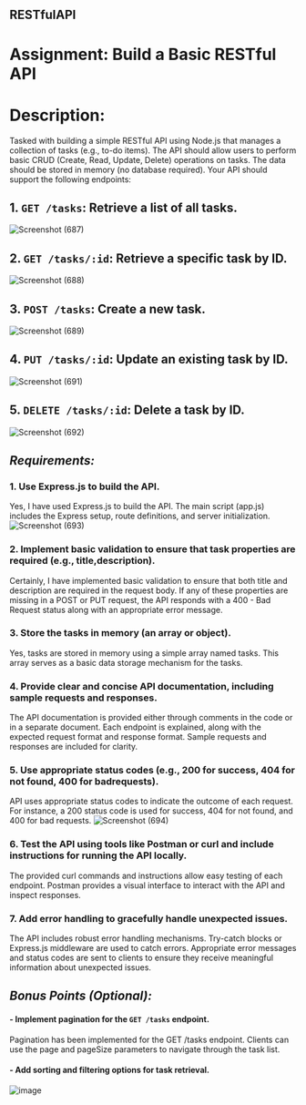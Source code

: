 ## RESTfulAPI
# Assignment: Build a Basic RESTful API
# Description:
Tasked with building a simple RESTful API using Node.js that manages a collection
of tasks (e.g., to-do items). The API should allow users to perform basic CRUD (Create,
Read, Update, Delete) operations on tasks. The data should be stored in memory (no
database required). Your API should support the following endpoints:

## 1. `GET /tasks`: Retrieve a list of all tasks.
![Screenshot (687)](https://github.com/hiteshTS/RESTfulAPI/assets/137639073/db34c35d-5f8e-4679-93ae-791d83010be7)

## 2. `GET /tasks/:id`: Retrieve a specific task by ID.
![Screenshot (688)](https://github.com/hiteshTS/RESTfulAPI/assets/137639073/81b95a98-8021-4303-9f80-3ef163804ca5)

## 3. `POST /tasks`: Create a new task.
![Screenshot (689)](https://github.com/hiteshTS/RESTfulAPI/assets/137639073/67cf8753-eae5-4e57-a5b8-77bcfb75a46f)

## 4. `PUT /tasks/:id`: Update an existing task by ID.
![Screenshot (691)](https://github.com/hiteshTS/RESTfulAPI/assets/137639073/4de023eb-855b-4398-b289-0983ed1d7d93)

## 5. `DELETE /tasks/:id`: Delete a task by ID.
![Screenshot (692)](https://github.com/hiteshTS/RESTfulAPI/assets/137639073/8911726f-c7cd-47ac-8d85-e130b3aa2057)

## *Requirements:*
### 1. Use Express.js to build the API.
   Yes, I have used Express.js to build the API. The main script (app.js) includes the Express setup, route definitions, and server initialization.
   ![Screenshot (693)](https://github.com/hiteshTS/RESTfulAPI/assets/137639073/c27e6c6b-4a1f-4019-a312-28ba5ec66543)

### 2. Implement basic validation to ensure that task properties are required (e.g., title,description).
Certainly, I have implemented basic validation to ensure that both title and description are required in the request body. If any of these properties are missing in a POST or PUT request, the API responds with a 400 - Bad Request status along with an appropriate error message.
### 3. Store the tasks in memory (an array or object).
Yes, tasks are stored in memory using a simple array named tasks. This array serves as a basic data storage mechanism for the tasks.
### 4. Provide clear and concise API documentation, including sample requests and responses.
The API documentation is provided either through comments in the code or in a separate document. Each endpoint is explained, along with the expected request format and response format. Sample requests and responses are included for clarity.
### 5. Use appropriate status codes (e.g., 200 for success, 404 for not found, 400 for badrequests).
API uses appropriate status codes to indicate the outcome of each request. For instance, a 200 status code is used for success, 404 for not found, and 400 for bad requests.
![Screenshot (694)](https://github.com/hiteshTS/RESTfulAPI/assets/137639073/324825c6-0bc2-4f67-9cea-c0aa2ddc97b9)

### 6. Test the API using tools like Postman or curl and include instructions for running the API locally.
The provided curl commands and instructions allow easy testing of each endpoint. Postman provides a visual interface to interact with the API and inspect responses.
### 7. Add error handling to gracefully handle unexpected issues.
The API includes robust error handling mechanisms. Try-catch blocks or Express.js middleware are used to catch errors. Appropriate error messages and status codes are sent to clients to ensure they receive meaningful information about unexpected issues.
## *Bonus Points (Optional):*
#### - Implement pagination for the `GET /tasks` endpoint.
  Pagination has been implemented for the GET /tasks endpoint. Clients can use the page and pageSize parameters to navigate through the task list.
#### - Add sorting and filtering options for task retrieval.
![image](https://github.com/hiteshTS/RESTfulAPI/assets/137639073/16794380-01e5-477d-9eba-6c5c2cf06965)

